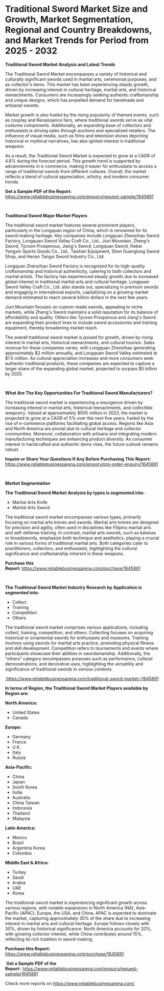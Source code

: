 <p><h1>Traditional Sword Market Size and Growth, Market Segmentation, Regional and Country Breakdowns, and Market Trends for Period from 2025 -  2032</h1></p><p><strong>Traditional Sword Market Analysis and Latest Trends</strong></p>
<p><p>The Traditional Sword Market encompasses a variety of historical and culturally significant swords used in martial arts, ceremonial purposes, and as collector's items. This market has been experiencing steady growth, driven by increasing interest in cultural heritage, martial arts, and historical reenactments. Consumers are increasingly seeking authentic craftsmanship and unique designs, which has propelled demand for handmade and artisanal swords.</p><p>Market growth is also fueled by the rising popularity of themed events, such as cosplay and Renaissance fairs, where traditional swords serve as vital costume components. Additionally, an expanding base of collectors and enthusiasts is driving sales through auctions and specialized retailers. The influence of visual media, such as films and television shows depicting historical or mythical narratives, has also ignited interest in traditional weapons.</p><p>As a result, the Traditional Sword Market is expected to grow at a CAGR of 4.6% during the forecast period. This growth trend is supported by advancements in e-commerce, making it easier for enthusiasts to access a range of traditional swords from different cultures. Overall, the market reflects a blend of cultural appreciation, artistry, and modern consumer trends.</p></p>
<p><strong>Get a Sample PDF of the Report:&nbsp;</strong> <a href="https://www.reliablebusinessarena.com/enquiry/request-sample/1645891?utm_campaign=1990&utm_medium=2&utm_source=Github&utm_content=ia&utm_term=08022025&utm_id=traditional-sword">https://www.reliablebusinessarena.com/enquiry/request-sample/1645891</a></p>
<p>&nbsp;</p>
<p><strong>Traditional Sword Major Market Players</strong></p>
<p><p>The traditional sword market features several prominent players, particularly in the Longquan region of China, which is renowned for its sword-making heritage. Key companies include Longquan Zhenzihao Sword Factory, Longquan Sword Valley Craft Co., Ltd., Jiuri Mountain, Zheng's Sword, Tycoon Prosperous, Jiang's Sword, Longquan Sword, Hebei Yongxin Sports Goods Co., Ltd., Taishan Equipment, Shen Guanglong Sword Shop, and Henan Tangxi Sword Industry Co., Ltd.</p><p>Longquan Zhenzihao Sword Factory is recognized for its high-quality craftsmanship and historical authenticity, catering to both collectors and martial artists. The factory has experienced steady growth due to increased global interest in traditional martial arts and cultural heritage. Longquan Sword Valley Craft Co., Ltd. also stands out, specializing in premium swords and engaging in international exports, capitalizing on a growing market demand estimated to reach several billion dollars in the next few years.</p><p>Jiuri Mountain focuses on custom-made swords, appealing to niche markets, while Zheng's Sword maintains a solid reputation for its balance of affordability and quality. Others like Tycoon Prosperous and Jiang's Sword are expanding their product lines to include sword accessories and training equipment, thereby broadening market reach.</p><p>The overall traditional sword market is poised for growth, driven by rising interest in martial arts, historical reenactments, and cultural tourism. Sales revenue for these companies varies, with Longquan Zhenzihao generating approximately $2 million annually, and Longquan Sword Valley estimated at $1.5 million. As cultural appreciation increases and more consumers seek authentic traditional products, these companies are expected to capture a larger share of the expanding global market, projected to surpass $5 billion by 2025.</p></p>
<p>&nbsp;</p>
<p><strong>What Are The Key Opportunities For Traditional Sword Manufacturers?</strong></p>
<p><p>The traditional sword market is experiencing a resurgence driven by increasing interest in martial arts, historical reenactments, and collectible weaponry. Valued at approximately $500 million in 2023, the market is projected to grow at a CAGR of 5% over the next five years, fueled by the rise of e-commerce platforms facilitating global access. Regions like Asia and North America are pivotal due to cultural heritage and collector communities. Moreover, collaboration with artisans and integrating modern manufacturing techniques are enhancing product diversity. As consumer interest in handcrafted and authentic items rises, the future outlook remains robust.</p></p>
<p><strong>Inquire or Share Your Questions If Any Before Purchasing This Report:</strong> <a href="https://www.reliablebusinessarena.com/enquiry/pre-order-enquiry/1645891?utm_campaign=1990&utm_medium=2&utm_source=Github&utm_content=ia&utm_term=08022025&utm_id=traditional-sword">https://www.reliablebusinessarena.com/enquiry/pre-order-enquiry/1645891</a></p>
<p>&nbsp;</p>
<p><strong>Market Segmentation</strong></p>
<p><strong>The Traditional Sword Market Analysis by types is segmented into:</strong></p>
<p><ul><li>Martial Arts Knife</li><li>Martial Arts Sword</li></ul></p>
<p><p>The traditional sword market encompasses various types, primarily focusing on martial arts knives and swords. Martial arts knives are designed for precision and agility, often used in disciplines like Filipino martial arts and self-defense training. In contrast, martial arts swords, such as katanas or broadswords, emphasize both technique and aesthetics, playing a crucial role in various forms of traditional martial arts. Both categories cater to practitioners, collectors, and enthusiasts, highlighting the cultural significance and craftsmanship inherent in these weapons.</p></p>
<p><strong>Purchase this Report:&nbsp;</strong><a href="https://www.reliablebusinessarena.com/purchase/1645891?utm_campaign=1990&utm_medium=2&utm_source=Github&utm_content=ia&utm_term=08022025&utm_id=traditional-sword">https://www.reliablebusinessarena.com/purchase/1645891</a></p>
<p>&nbsp;</p>
<p><strong>The Traditional Sword Market Industry Research by Application is segmented into:</strong></p>
<p><ul><li>Collect</li><li>Training</li><li>Competition</li><li>Others</li></ul></p>
<p><p>The traditional sword market comprises various applications, including collect, training, competition, and others. Collecting focuses on acquiring historical or ornamental swords for enthusiasts and museums. Training involves using swords for martial arts practice, promoting physical fitness and skill development. Competition refers to tournaments and events where participants showcase their abilities in swordsmanship. Additionally, the "others" category encompasses purposes such as performance, cultural demonstrations, and decorative uses, highlighting the versatility and significance of traditional swords in various contexts.</p></p>
<p><a href="https://www.reliablebusinessarena.com/traditional-sword-market-r1645891?utm_campaign=1990&utm_medium=2&utm_source=Github&utm_content=ia&utm_term=08022025&utm_id=traditional-sword">&nbsp;https://www.reliablebusinessarena.com/traditional-sword-market-r1645891</a></p>
<p><strong>In terms of Region, the Traditional Sword Market Players available by Region are:</strong></p>
<p>
    <p> <strong> North America: </strong>
        <ul>
            <li>United States</li>
            <li>Canada</li>
        </ul>
        </p> 
    <p> <strong> Europe: </strong>
        <ul>
            <li>Germany</li>
            <li>France</li>
            <li>U.K.</li>
            <li>Italy</li>
            <li>Russia</li>
        </ul>
        </p> 
    <p> <strong> Asia-Pacific: </strong>
        <ul>
            <li>China</li>
            <li>Japan</li>
            <li>South Korea</li>
            <li>India</li>
            <li>Australia</li>
            <li>China Taiwan</li>
            <li>Indonesia</li>
            <li>Thailand</li>
            <li>Malaysia</li>
        </ul>
        </p> 
    <p> <strong> Latin America: </strong>
        <ul>
            <li>Mexico</li>
            <li>Brazil</li>
            <li>Argentina Korea</li>
            <li>Colombia</li>
        </ul>
        </p> 
    <p> <strong> Middle East & Africa: </strong>
        <ul>
            <li>Turkey</li>
            <li>Saudi</li>
            <li>Arabia</li>
            <li>UAE</li>
            <li>Korea</li>
        </ul>
    </p>
    </p>
<p><p>The traditional sword market is experiencing significant growth across various regions, with notable expansions in North America (NA), Asia-Pacific (APAC), Europe, the USA, and China. APAC is expected to dominate the market, capturing approximately 35% of the share due to increasing interest in martial arts and cultural heritage. Europe follows closely with 30%, driven by historical significance. North America accounts for 20%, with growing collector interest, while China contributes around 15%, reflecting its rich tradition in sword-making.</p></p>
<p><strong>Purchase this Report: </strong><a href="https://www.reliablebusinessarena.com/purchase/1645891?utm_campaign=1990&utm_medium=2&utm_source=Github&utm_content=ia&utm_term=08022025&utm_id=traditional-sword">https://www.reliablebusinessarena.com/purchase/1645891</a></p>
<p>&nbsp;<strong>Get a Sample PDF of the Report:&nbsp;&nbsp;</strong><a href="https://www.reliablebusinessarena.com/enquiry/request-sample/1645891?utm_campaign=1990&utm_medium=2&utm_source=Github&utm_content=ia&utm_term=08022025&utm_id=traditional-sword">https://www.reliablebusinessarena.com/enquiry/request-sample/1645891</a></p>
<p><strong></strong></p>
<p>Check more reports on <a href="https://www.reliablebusinessarena.com/?utm_campaign=1990&utm_medium=2&utm_source=Github&utm_content=ia&utm_term=08022025&utm_id=traditional-sword">https://www.reliablebusinessarena.com/</a></p>